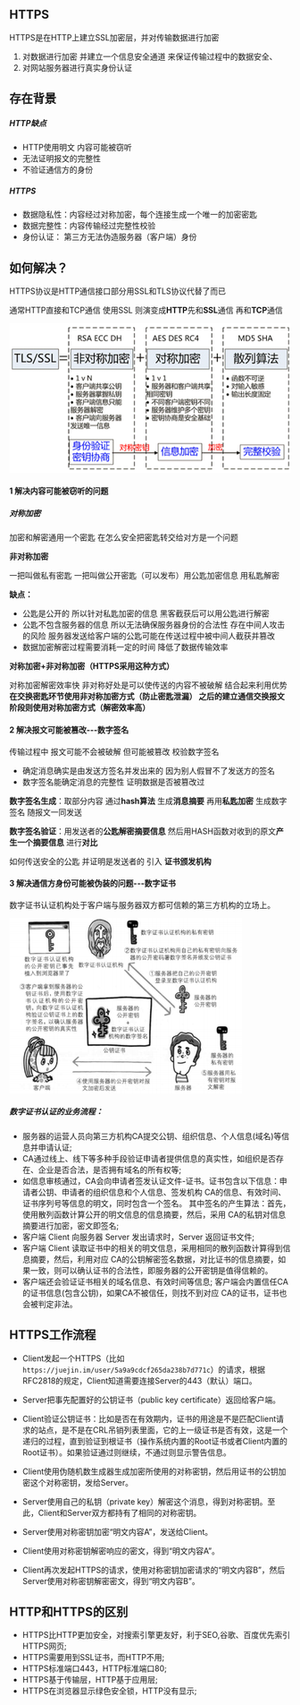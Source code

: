 ## HTTPS

HTTPS是在HTTP上建立SSL加密层，并对传输数据进行加密

1. 对数据进行加密 并建立一个信息安全通道 来保证传输过程中的数据安全、
2. 对网站服务器进行真实身份认证

## 存在背景

##### HTTP缺点

* HTTP使用明文 内容可能被窃听
* 无法证明报文的完整性
* 不验证通信方的身份

##### HTTPS

* 数据隐私性：内容经过对称加密，每个连接生成一个唯一的加密密匙
* 数据完整性：内容传输经过完整性校验
* 身份认证： 第三方无法伪造服务器（客户端）身份

## 如何解决？

HTTPS协议是HTTP通信接口部分用SSL和TLS协议代替了而已

通常HTTP直接和TCP通信 使用SSL 则演变成**HTTP**先和**SSL**通信 再和**TCP**通信

![](/assets/68747470733a2f2f757365722d676f6c642d63646e2e786974752e696f2f323031382f31322f32322f313637643438626337376565363966383f773d35363126683d32393726663d706e6726733d313430313839.png)

#### 1 解决内容可能被窃听的问题

##### 对称加密

加密和解密通用一个密匙 在怎么安全把密匙转交给对方是一个问题

**非对称加密**

一把叫做私有密匙 一把叫做公开密匙（可以发布）用公匙加密信息 用私匙解密

**缺点：**

* 公匙是公开的 所以针对私匙加密的信息 黑客截获后可以用公匙进行解密
* 公匙不包含服务器的信息 所以无法确保服务器身份的合法性 存在中间人攻击的风险 服务器发送给客户端的公匙可能在传送过程中被中间人截获并篡改
* 数据加密解密过程需要消耗一定的时间 降低了数据传输效率

**对称加密+非对称加密（HTTPS采用这种方式）**

对称加密解密效率快 非对称好处是可以使传送的内容不被破解 结合起来利用优势 **在交换密匙环节使用非对称加密方式（防止密匙泄漏） 之后的建立通信交换报文阶段则使用对称加密方式（解密效率高）**

#### 2 解决报文可能被篡改---数字签名

传输过程中 报文可能不会被破解 但可能被篡改 校验数字签名

* 确定消息确实是由发送方签名并发出来的 因为别人假冒不了发送方的签名
* 数字签名能确定消息的完整性 证明数据是否被篡改过

**数字签名生成**：取部分内容 通过**hash算法** 生成**消息摘要** 再用**私匙加密** 生成数字签名 随报文一同发送

**数字签名验证**：用发送者的**公匙解密摘要信息** 然后用HASH函数对收到的原文**产生一个摘要信息** 进行**对比**

如何传送安全的公匙 并证明是发送者的 引入 **证书颁发机构**

#### 3 解决通信方身份可能被伪装的问题---数字证书

数字证书认证机构处于客户端与服务器双方都可信赖的第三方机构的立场上。

![](/assets/68747470733a2f2f757365722d676f6c642d63646e2e786974752e696f2f323031382f31322f32332f313637643934373132613563656230653f773d34313726683d33313326663d706e6726733d3937373635.png)

##### **数字证书认证**的业务流程：

* 服务器的运营人员向第三方机构CA提交公钥、组织信息、个人信息\(域名\)等信息并申请认证;
* CA通过线上、线下等多种手段验证申请者提供信息的真实性，如组织是否存在、企业是否合法，是否拥有域名的所有权等;
* 如信息审核通过，CA会向申请者签发认证文件-证书。证书包含以下信息：申请者公钥、申请者的组织信息和个人信息、签发机构 CA的信息、有效时间、证书序列号等信息的明文，同时包含一个签名。 其中签名的产生算法：首先，使用散列函数计算公开的明文信息的信息摘要，然后，采用 CA的私钥对信息摘要进行加密，密文即签名;
* 客户端 Client 向服务器 Server 发出请求时，Server 返回证书文件;
* 客户端 Client 读取证书中的相关的明文信息，采用相同的散列函数计算得到信息摘要，然后，利用对应 CA的公钥解密签名数据，对比证书的信息摘要，如果一致，则可以确认证书的合法性，即服务器的公开密钥是值得信赖的。
* 客户端还会验证证书相关的域名信息、有效时间等信息; 客户端会内置信任CA的证书信息\(包含公钥\)，如果CA不被信任，则找不到对应 CA的证书，证书也会被判定非法。

## HTTPS工作流程

* Client发起一个HTTPS（比如`https://juejin.im/user/5a9a9cdcf265da238b7d771c`）的请求，根据RFC2818的规定，Client知道需要连接Server的443（默认）端口。

* Server把事先配置好的公钥证书（public key certificate）返回给客户端。

* Client验证公钥证书：比如是否在有效期内，证书的用途是不是匹配Client请求的站点，是不是在CRL吊销列表里面，它的上一级证书是否有效，这是一个递归的过程，直到验证到根证书（操作系统内置的Root证书或者Client内置的Root证书）。如果验证通过则继续，不通过则显示警告信息。

* Client使用伪随机数生成器生成加密所使用的对称密钥，然后用证书的公钥加密这个对称密钥，发给Server。
* Server使用自己的私钥（private key）解密这个消息，得到对称密钥。至此，Client和Server双方都持有了相同的对称密钥。
* Server使用对称密钥加密“明文内容A”，发送给Client。
* Client使用对称密钥解密响应的密文，得到“明文内容A”。
* Client再次发起HTTPS的请求，使用对称密钥加密请求的“明文内容B”，然后Server使用对称密钥解密密文，得到“明文内容B”。

## HTTP和HTTPS的区别

* HTTPS比HTTP更加安全，对搜索引擎更友好，利于SEO,谷歌、百度优先索引HTTPS网页;
* HTTPS需要用到SSL证书，而HTTP不用;
* HTTPS标准端口443，HTTP标准端口80;
* HTTPS基于传输层，HTTP基于应用层;
* HTTPS在浏览器显示绿色安全锁，HTTP没有显示;



